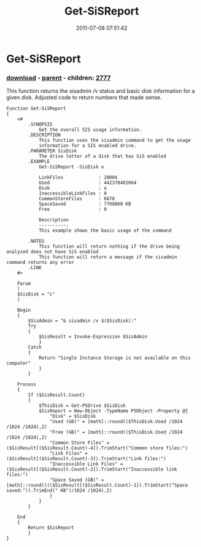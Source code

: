 ﻿---
pid:            2776
poster:         Jeff Patton
title:          Get-SiSReport
date:           2011-07-08 07:51:42
format:         posh
parent:         2775
parent:         2775
children:       2777
---

# Get-SiSReport

### [download](2776.ps1) - [parent](2775.md) - children: [2777](2777.md)

This function returns the sisadmin /v status and basic disk information for a given disk. Adjusted code to return numbers that made sense.

```posh
Function Get-SiSReport
{
    <#
        .SYNOPSIS
            Get the overall SIS usage information.
        .DESCRIPTION
            This function uses the sisadmin command to get the usage
            information for a SIS enabled drive.
        .PARAMETER SisDisk
            The drive letter of a disk that has SiS enabled
        .EXAMPLE
            Get-SiSReport -SisDisk o

            LinkFiles             : 20004
            Used                  : 442378481664
            Disk                  : o
            InaccessibleLinkFiles : 0
            CommonStoreFiles      : 6678
            SpaceSaved            : 7708860 KB
            Free                  : 0
            
            Description
            -----------
            This example shows the basic usage of the command

        .NOTES
            This function will return nothing if the drive being analyzed does not have SiS enabled
            This function will return a message if the sisadmin command returns any error
        .LINK
    #>
    
    Param
    (
    $SisDisk = "c"
    )

    Begin
    {
        $SisAdmin = "& sisadmin /v $($SisDisk):"
        Try
        {
            $SisResult = Invoke-Expression $SisAdmin
            }
        Catch
        {
            Return "Single Instance Storage is not available on this computer"
            }
        }

    Process
    {
        If ($SisResult.Count)
        {
            $ThisDisk = Get-PSDrive $SisDisk
            $SisReport = New-Object -TypeName PSObject -Property @{
                "Disk" = $SisDisk
                "Used (GB)" = [math]::round(($ThisDisk.Used /1024 /1024 /1024),2)
                "Free (GB)" = [math]::round(($ThisDisk.Used /1024 /1024 /1024),2)
                "Common Store Files" = ($SisResult[($SisResult.Count)-4]).TrimStart("Common store files:")
                "Link Files" = ($SisResult[($SisResult.Count)-3]).TrimStart("Link files:")
                "Inaccessible Link Files" = ($SisResult[($SisResult.Count)-2]).TrimStart("Inaccessible link files:")
                "Space Saved (GB)" = [math]::round(((($SisResult[($SisResult.Count)-1]).TrimStart("Space saved:")).TrimEnd(" KB")/1024 /1024),2)
                }
            }
        }

    End
    {
        Return $SisReport
        }
}
```
